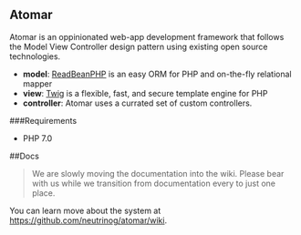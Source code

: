 Atomar
---

Atomar is an oppinionated web-app development framework that follows the Model View Controller design pattern using existing open source technologies.

* **model**: [ReadBeanPHP](http://redbeanphp.com/) is an easy ORM for PHP and on-the-fly relational mapper
* **view**: [Twig](http://twig.sensiolabs.org/) is a flexible, fast, and secure template engine for PHP
* **controller**: Atomar uses a currated set of custom controllers.

###Requirements
* PHP 7.0

##Docs
> We are slowly moving the documentation into the wiki. Please bear with us while we transition from documentation every to just one place.

You can learn move about the system at https://github.com/neutrinog/atomar/wiki.
